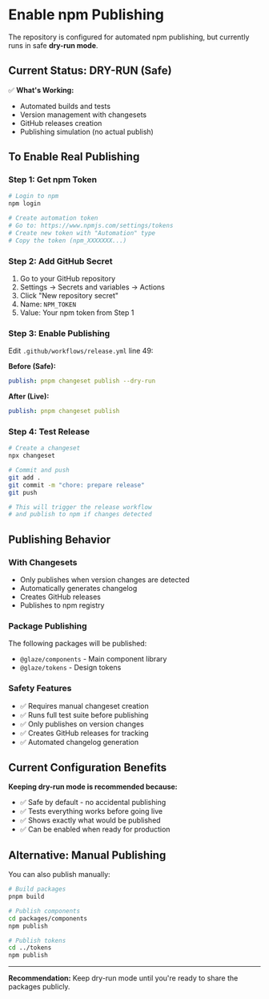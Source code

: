 # Enable npm Publishing

The repository is configured for automated npm publishing, but currently runs in safe **dry-run mode**.

## Current Status: DRY-RUN (Safe)

✅ **What's Working:**
- Automated builds and tests
- Version management with changesets
- GitHub releases creation
- Publishing simulation (no actual publish)

## To Enable Real Publishing

### Step 1: Get npm Token
```bash
# Login to npm
npm login

# Create automation token
# Go to: https://www.npmjs.com/settings/tokens
# Create new token with "Automation" type
# Copy the token (npm_XXXXXXX...)
```

### Step 2: Add GitHub Secret
1. Go to your GitHub repository
2. Settings → Secrets and variables → Actions
3. Click "New repository secret"
4. Name: `NPM_TOKEN`
5. Value: Your npm token from Step 1

### Step 3: Enable Publishing
Edit `.github/workflows/release.yml` line 49:

**Before (Safe):**
```yaml
publish: pnpm changeset publish --dry-run
```

**After (Live):**
```yaml
publish: pnpm changeset publish
```

### Step 4: Test Release
```bash
# Create a changeset
npx changeset

# Commit and push
git add .
git commit -m "chore: prepare release"
git push

# This will trigger the release workflow
# and publish to npm if changes detected
```

## Publishing Behavior

### With Changesets
- Only publishes when version changes are detected
- Automatically generates changelog
- Creates GitHub releases
- Publishes to npm registry

### Package Publishing
The following packages will be published:
- `@glaze/components` - Main component library
- `@glaze/tokens` - Design tokens

### Safety Features
- ✅ Requires manual changeset creation
- ✅ Runs full test suite before publishing  
- ✅ Only publishes on version changes
- ✅ Creates GitHub releases for tracking
- ✅ Automated changelog generation

## Current Configuration Benefits

**Keeping dry-run mode is recommended because:**
- ✅ Safe by default - no accidental publishing
- ✅ Tests everything works before going live
- ✅ Shows exactly what would be published
- ✅ Can be enabled when ready for production

## Alternative: Manual Publishing

You can also publish manually:
```bash
# Build packages
pnpm build

# Publish components
cd packages/components
npm publish

# Publish tokens  
cd ../tokens
npm publish
```

---

**Recommendation:** Keep dry-run mode until you're ready to share the packages publicly.